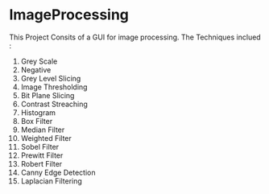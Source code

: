 # ImageProcessing
This Project Consits of a GUI for image processing.
The Techniques inclued : 
1. Grey Scale
2. Negative
3. Grey Level Slicing
4. Image Thresholding
5. Bit Plane Slicing
6. Contrast Streaching
7. Histogram
8. Box Filter
9. Median Filter
10. Weighted Filter
11. Sobel Filter
12. Prewitt Filter
13. Robert Filter
14. Canny Edge Detection
15. Laplacian Filtering
